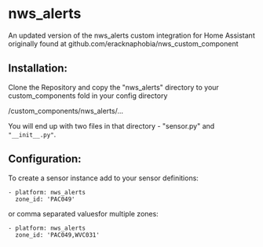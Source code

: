 # nws_alerts
An updated version of the nws_alerts custom integration for Home Assistant originally found at github.com/eracknaphobia/nws_custom_component


## Installation:

Clone the Repository and copy the "nws_alerts" directory to your custom_components fold in your config directory

<config directory>/custom_components/nws_alerts/...
  
You will end up with two files in that directory - "sensor.py" and ```"__init__.py"```.


## Configuration:

To create a sensor instance add to your sensor definitions:

```
- platform: nws_alerts
  zone_id: 'PAC049'
```

or comma separated valuesfor multiple zones:

```
- platform: nws_alerts
  zone_id: 'PAC049,WVC031'
```

